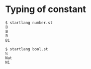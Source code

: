 # Typing of constant

```
$ startlang number.st
𝔹
𝔹
𝔹
B1

```

```
$ startlang bool.st
ℕ
Nat
N1

```
